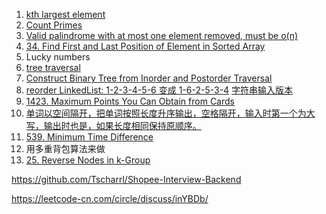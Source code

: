 1. [kth largest element](https://leetcode.com/problems/kth-largest-element-in-an-array/)
2. [Count Primes](https://leetcode.com/problems/count-primes/)
3. [Valid palindrome with at most one element removed, must be o(n)](https://leetcode.com/problems/valid-palindrome-ii/)
4. [34. Find First and Last Position of Element in Sorted Array](https://leetcode.com/problems/find-first-and-last-position-of-element-in-sorted-array/)
5. Lucky numbers
6. [tree traversal](~/基础模板/二叉树遍历)
7. [Construct Binary Tree from Inorder and Postorder Traversal](https://leetcode.com/problems/construct-binary-tree-from-inorder-and-postorder-traversal/)
8. [reorder LinkedList: 1-2-3-4-5-6 变成 1-6-2-5-3-4](https://leetcode.com/problems/reorder-list/)  [字符串输入版本](ReorderListString.java)
9. [1423. Maximum Points You Can Obtain from Cards](https://leetcode.com/problems/maximum-points-you-can-obtain-from-cards/)
10. [单词以空间隔开，把单词按照长度升序输出，空格隔开，输入时第一个为大写，输出时也是，如果长度相同保持原顺序。](ProcessWords.java)
11. [539. Minimum Time Difference](https://leetcode.com/problems/minimum-time-difference/)
12. 用多重背包算法来做
13. [25. Reverse Nodes in k-Group](https://leetcode.com/problems/reverse-nodes-in-k-group/)

https://github.com/Tscharrl/Shopee-Interview-Backend


https://leetcode-cn.com/circle/discuss/inYBDb/


